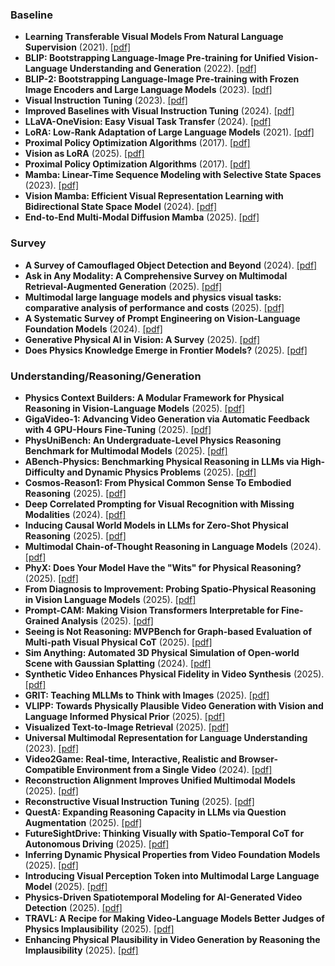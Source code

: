 ### Baseline
- **Learning Transferable Visual Models From Natural Language Supervision** (2021). [[pdf]](https://arxiv.org/abs/2103.00020)
- **BLIP: Bootstrapping Language-Image Pre-training for Unified Vision-Language Understanding and Generation** (2022). [[pdf]](https://arxiv.org/abs/2201.12086)
- **BLIP-2: Bootstrapping Language-Image Pre-training with Frozen Image Encoders and Large Language Models** (2023). [[pdf]](https://arxiv.org/abs/2301.12597)
- **Visual Instruction Tuning** (2023). [[pdf]](https://arxiv.org/abs/2304.08485)
- **Improved Baselines with Visual Instruction Tuning** (2024). [[pdf]](https://arxiv.org/abs/2310.03744)
- **LLaVA-OneVision: Easy Visual Task Transfer** (2024). [[pdf]](https://arxiv.org/abs/2408.03326)
- **LoRA: Low-Rank Adaptation of Large Language Models** (2021). [[pdf]](https://arxiv.org/abs/2106.09685)
- **Proximal Policy Optimization Algorithms** (2017). [[pdf]](https://arxiv.org/abs/1707.06347)
- **Vision as LoRA** (2025). [[pdf]](https://arxiv.org/abs/2503.20680)
- **Proximal Policy Optimization Algorithms** (2017). [[pdf]](https://arxiv.org/abs/1707.06347)
- **Mamba: Linear-Time Sequence Modeling with Selective State Spaces** (2023). [[pdf]](https://arxiv.org/abs/2312.00752)
- **Vision Mamba: Efficient Visual Representation Learning with Bidirectional State Space Model** (2024). [[pdf]](https://arxiv.org/abs/2401.09417)
- **End-to-End Multi-Modal Diffusion Mamba** (2025). [[pdf]](https://arxiv.org/pdf/2510.13253)
  
### Survey
- **A Survey of Camouflaged Object Detection and Beyond** (2024). [[pdf]](https://arxiv.org/pdf/2408.14562)
- **Ask in Any Modality: A Comprehensive Survey on Multimodal Retrieval-Augmented Generation** (2025). [[pdf]](https://arxiv.org/html/2502.08826v2)
- **Multimodal large language models and physics visual tasks: comparative analysis of performance and costs** (2025). [[pdf]](https://arxiv.org/pdf/2506.19662v1)
- **A Systematic Survey of Prompt Engineering on Vision-Language Foundation Models** (2024). [[pdf]](https://arxiv.org/abs/2307.12980)
- **Generative Physical AI in Vision: A Survey** (2025). [[pdf]](https://arxiv.org/abs/2501.10928)
- **Does Physics Knowledge Emerge in Frontier Models?** (2025). [[pdf]](https://arxiv.org/abs/2510.06251)

### Understanding/Reasoning/Generation
- **Physics Context Builders: A Modular Framework for Physical Reasoning in Vision-Language Models** (2025). [[pdf]](https://arxiv.org/abs/2412.08619)
- **GigaVideo-1: Advancing Video Generation via Automatic Feedback with 4 GPU-Hours Fine-Tuning** (2025). [[pdf]](https://arxiv.org/pdf/2506.10639)
- **PhysUniBench: An Undergraduate-Level Physics Reasoning Benchmark for Multimodal Models** (2025). [[pdf]](https://arxiv.org/abs/2506.17667)
- **ABench-Physics: Benchmarking Physical Reasoning in LLMs via High-Difficulty and Dynamic Physics Problems** (2025). [[pdf]](https://arxiv.org/abs/2507.04766)
- **Cosmos-Reason1: From Physical Common Sense To Embodied Reasoning** (2025). [[pdf]](https://arxiv.org/abs/2503.15558)
- **Deep Correlated Prompting for Visual Recognition with Missing Modalities** (2024). [[pdf]](https://arxiv.org/abs/2410.06558)
- **Inducing Causal World Models in LLMs for Zero-Shot Physical Reasoning** (2025). [[pdf]](https://arxiv.org/abs/2507.19855)
- **Multimodal Chain-of-Thought Reasoning in Language Models** (2024). [[pdf]](https://arxiv.org/abs/2302.00923)
- **PhyX: Does Your Model Have the "Wits" for Physical Reasoning?** (2025). [[pdf]](https://arxiv.org/abs/2505.15929)
- **From Diagnosis to Improvement: Probing Spatio-Physical Reasoning in Vision Language Models** (2025). [[pdf]](https://arxiv.org/abs/2508.10770)
- **Prompt-CAM: Making Vision Transformers Interpretable for Fine-Grained Analysis** (2025). [[pdf]](https://arxiv.org/abs/2501.09333)
- **Seeing is Not Reasoning: MVPBench for Graph-based Evaluation of Multi-path Visual Physical CoT** (2025). [[pdf]](https://arxiv.org/abs/2505.24182)
- **Sim Anything: Automated 3D Physical Simulation of Open-world Scene with Gaussian Splatting** (2024). [[pdf]](https://arxiv.org/html/2411.12789v1)
- **Synthetic Video Enhances Physical Fidelity in Video Synthesis** (2025). [[pdf]](https://arxiv.org/abs/2503.20822)
- **GRIT: Teaching MLLMs to Think with Images** (2025). [[pdf]](https://arxiv.org/abs/2505.15879)
- **VLIPP: Towards Physically Plausible Video Generation with Vision and Language Informed Physical Prior** (2025). [[pdf]](https://arxiv.org/abs/2503.23368)
- **Visualized Text-to-Image Retrieval** (2025). [[pdf]](https://arxiv.org/abs/2505.20291)
- **Universal Multimodal Representation for Language Understanding** (2023). [[pdf]](https://arxiv.org/abs/2301.03344)
- **Video2Game: Real-time, Interactive, Realistic and Browser-Compatible Environment from a Single Video** (2024). [[pdf]](https://arxiv.org/abs/2404.09833)
- **Reconstruction Alignment Improves Unified Multimodal Models** (2025). [[pdf]](https://arxiv.org/pdf/2509.07295)
- **Reconstructive Visual Instruction Tuning** (2025). [[pdf]](https://arxiv.org/pdf/2410.09575)
- **QuestA: Expanding Reasoning Capacity in LLMs via Question Augmentation** (2025). [[pdf]](https://arxiv.org/abs/2507.13266)
- **FutureSightDrive: Thinking Visually with Spatio-Temporal CoT for Autonomous Driving** (2025). [[pdf]](https://arxiv.org/abs/2505.17685)
- **Inferring Dynamic Physical Properties from Video Foundation Models** (2025). [[pdf]](https://arxiv.org/abs/2510.02311)
- **Introducing Visual Perception Token into Multimodal Large Language Model** (2025). [[pdf]](https://arxiv.org/abs/2502.17425)
- **Physics-Driven Spatiotemporal Modeling for AI-Generated Video Detection** (2025). [[pdf]](https://arxiv.org/abs/2510.08073)
- **TRAVL: A Recipe for Making Video-Language Models Better Judges of Physics Implausibility** (2025). [[pdf]](https://arxiv.org/abs/2510.07550)
- **Enhancing Physical Plausibility in Video Generation by Reasoning the Implausibility** (2025). [[pdf]](https://arxiv.org/pdf/2509.24702)


